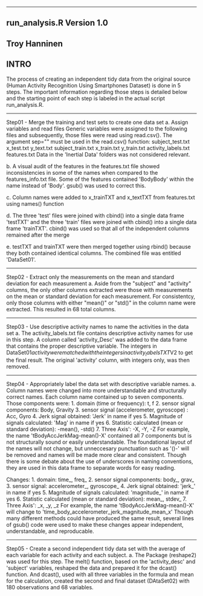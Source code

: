 -------------------
run_analysis.R
Version 1.0
-------------------
Troy Hanninen
-------------------

INTRO
-------------------
The process of creating an independent tidy data from the original
source (Human Activity Recognition Using Smartphones Dataset) is
done in 5 steps.  The important information regarding
those steps is detailed below and the starting point of each step
is labeled in the actual script run_analysis.R.

-------------------
Step01 - Merge the training and test sets to create one data set
  a. Assign variables and read files
        Generic variables were assigned to the following files and subsequently,
        those files were read using read.csv().  The argument sep="" must be used
        in the read.csv() function:
          subject_test.txt
          x_test.txt
          y_text.txt
          subject_train.txt
          x_train.txt
          y_train.txt
          activity_labels.txt
          features.txt
        Data in the 'Inertial Data' folders was not considered relevant.
        
  b. A visual audit of the features in the features.txt file showed inconsistencies
  in some of the names when compared to the features_info.txt file.  Some of the 
  features contained 'BodyBody' within the name instead of 'Body'. gsub() was used
  to correct this.
  
  c. Column names were added to x_trainTXT and x_textTXT from features.txt using
  names() function
  
  d. The three 'test' files were joined with cbind() into a single data frame 'testTXT'
  and the three 'train' files were joined with cbind() into a single data frame 'trainTXT'.
  cbind() was used so that all of the independent columns remained after the merge
        
  e. testTXT and trainTXT were then merged together using rbind() because they both
  contained identical columns.  The combined file was entitled 'DataSet01'.

-------------------
Step02 - Extract only the measurements on the mean and standard deviation for each measurement
  a. Aside from the "subject" and "activity" columns, the only other columns extracted
  were those with measurements on the mean or standard deviation for each measurement.
  For consistentcy, only those columns with either "mean()" or "std()" in the column
  name were extracted.  This resulted in 68 total columns.
  
-------------------
Step03 - Use descriptive activity names to name the activities in the data set
  a. The activity_labels.txt file contains descriptive activity names for use in this
  step.  A column called 'activity_Desc' was added to the data frame that
  contains the proper descriptive variable. The integers in DataSet01$activity
  were matched with the integers in activity_labelsTXT$V2 to get the final result. The
  original 'activity' column, with integers only, was then removed.
  
-------------------
Step04 - Appropriately label the data set with descriptive variable names.
  a. Column names were changed into more understandable and structurally correct names.
  Each column name contained up to seven components.  Those components were:
    1. domain (time or frequency):  t, f
    2. sensor signal components:  Body, Gravity
    3. sensor signal (accelerometer, gyroscope) : Acc, Gyro
    4. Jerk signal obtained: 'Jerk' in name if yes
    5. Magnitude of signals calculated: 'Mag' in name if yes
    6. Statistic calculated (mean or standard deviation): -mean(), -std()
    7. Three Axis': -X, -Y, -Z
  For example, the name 'tBodyAccJerkMag-mean()-X' contained all 7 components but
  is not structurally sound or easily understandable.  The foundational layout
  of the names will not change, but unneccesary punctuation such as '()-' will be
  removed and names will be made more clear and consistent.  Though there is
  some debate about the use of underscores in naming conventions, they
  are used in this data frame to separate words for easy reading.
  
  Changes:
    1. domain: time_, freq_
    2. sensor signal components:  body_, grav_
    3. sensor signal: accelerometer_, gyroscope_
    4. Jerk signal obtained: 'jerk_' in name if yes
    5. Magnitude of signals calculated: 'magnitude_' in name if yes
    6. Statistic calculated (mean or standard deviation): mean_, stdev_
    7.  Three Axis': _x, _y, _z
  For example, the name 'tBodyAccJerkMag-mean()-X' will change to
  'time_body_accelerometer_jerk_magnitude_mean_x'
  Though many different methods could have produced the same result, several
  lines of gsub() code were used to make these changes appear independent,
  understandable, and reproducable.

-------------------
Step05 - Create a second independent tidy data set with the average of each
variable for each activity and each subject. 
  a. The Package (reshape2) was used for this step.  The melt() function, based on
  the 'activity_desc' and 'subject' variables, reshaped the data and prepared it for
  the dcast() function. And dcast(), used with all three variables in the formula
  and mean for the calculation, created the second and final dataset (DAtaSet02)
  with 180 observations and 68 variables.

